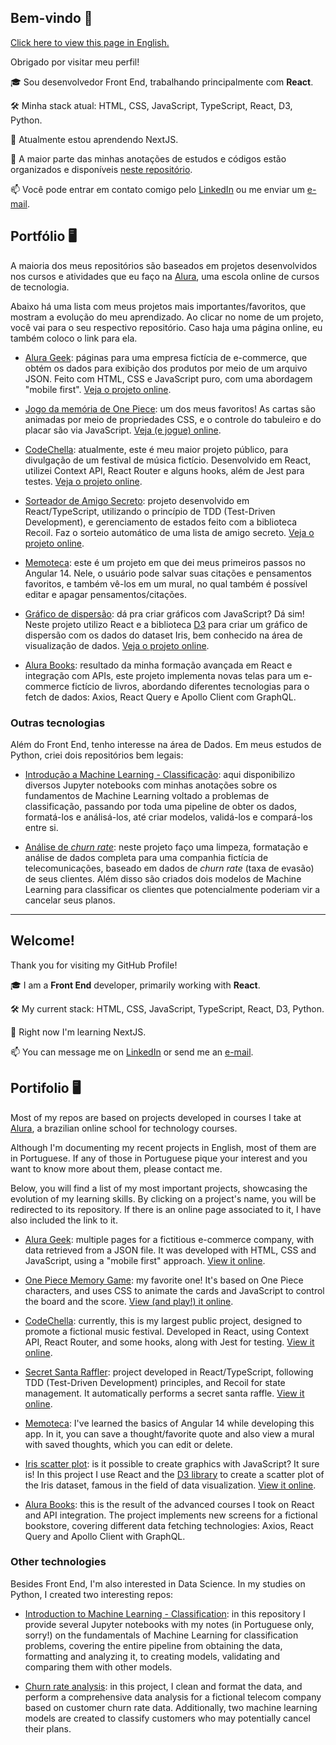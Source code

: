 ## Bem-vindo 👋

[Click here to view this page in English.](#welcome)

Obrigado por visitar meu perfil! 

🎓 Sou desenvolvedor Front End, trabalhando principalmente com **React**. 

🛠️ Minha stack atual: HTML, CSS, JavaScript, TypeScript, React, D3, Python.

🌱 Atualmente estou aprendendo NextJS.

🙏 A maior parte das minhas anotações de estudos e códigos estão organizados e disponíveis [neste repositório](https://github.com/zingarelli/anotacoes-estudo).

📫 Você pode entrar em contato comigo pelo  [LinkedIn](https://www.linkedin.com/in/zingarelli/) ou me enviar um [e-mail](mailto:zingarelli.m@gmail.com). 

## Portfólio 🖥️

A maioria dos meus repositórios são baseados em projetos desenvolvidos nos cursos e atividades que eu faço na [Alura](https://www.alura.com.br), uma escola online de cursos de tecnologia.

Abaixo há uma lista com meus projetos mais importantes/favoritos, que mostram a evolução do meu aprendizado. Ao clicar no nome de um projeto, você vai para o seu respectivo repositório. Caso haja uma página online, eu também coloco o link para ela.

- [Alura Geek](https://github.com/zingarelli/alurageek):  páginas para uma empresa fictícia de e-commerce, que obtém os dados para exibição dos produtos por meio de um arquivo JSON. Feito com HTML, CSS e JavaScript puro, com uma abordagem "mobile first". [Veja o projeto online](https://zingarelli.github.io/alurageek/). 

- [Jogo da memória de One Piece](https://github.com/zingarelli/desafios-bootcamp-TQI-DIO/tree/main/JavaScript): um dos meus favoritos! As cartas são animadas por meio de propriedades CSS, e o controle do tabuleiro e do placar são via JavaScript. [Veja (e jogue) online](https://bootcamp-tqi-dio-javascript.vercel.app).

- [CodeChella](https://github.com/zingarelli/codechella): atualmente, este é meu maior projeto público, para divulgação de um festival de música fictício. Desenvolvido em React, utilizei Context API, React Router e alguns hooks, além de Jest para testes. [Veja o projeto online](https://codechella-puce.vercel.app).

- [Sorteador de Amigo Secreto](https://github.com/zingarelli/secret-santa-raffler): projeto desenvolvido em React/TypeScript, utilizando o princípio de TDD (Test-Driven Development), e gerenciamento de estados feito com a biblioteca Recoil. Faz o sorteio automático de uma lista de amigo secreto. [Veja o projeto online](https://secret-santa-raffler-zingarelli.vercel.app).

- [Memoteca](https://github.com/zingarelli/memoteca): este é um projeto em que dei meus primeiros passos no Angular 14. Nele, o usuário pode salvar suas citações e pensamentos favoritos, e também vê-los em um mural, no qual também é possível editar e apagar pensamentos/citações.

- [Gráfico de dispersão](https://github.com/zingarelli/IrisScatterPlotD3): dá pra criar gráficos com JavaScript? Dá sim! Neste projeto utilizo React e a biblioteca [D3](https://d3js.org) para criar um gráfico de dispersão com os dados do dataset Iris, bem conhecido na área de visualização de dados. [Veja o projeto online](https://iris-scatter-plot-d3.vercel.app).

- [Alura Books](https://github.com/zingarelli/alura-books-typescript): resultado da minha formação avançada em React e integração com APIs, este projeto implementa novas telas para um e-commerce fictício de livros, abordando diferentes tecnologias para o fetch de dados: Axios, React Query e Apollo Client com GraphQL.

### Outras tecnologias 

Além do Front End, tenho interesse na área de Dados. Em meus estudos de Python, criei dois repositórios bem legais:

- [Introdução a Machine Learning - Classificação](https://github.com/zingarelli/Python_ML_Alura): aqui disponibilizo diversos Jupyter notebooks com minhas anotações sobre os fundamentos de Machine Learning voltado a problemas de classificação, passando por toda uma pipeline de obter os dados, formatá-los e análisá-los, até criar modelos, validá-los e compará-los entre si.

- [Análise de *churn rate*](https://github.com/zingarelli/Alura_Voz-Data_Science_Challenge): neste projeto faço uma limpeza, formatação e análise de dados completa para uma companhia fictícia de telecomunicações, baseado em dados de *churn rate* (taxa de evasão) de seus clientes. Além disso são criados dois modelos de Machine Learning para classificar os clientes que potencialmente poderiam vir a cancelar seus planos.

---

## Welcome!

Thank you for visiting my GitHub Profile! 

🎓 I am a **Front End** developer, primarily working with  **React**. 

🛠️ My current stack: HTML, CSS, JavaScript, TypeScript, React, D3, Python.

🌱 Right now I'm learning NextJS.

📫 You can message me on [LinkedIn](https://www.linkedin.com/in/zingarelli/) or send me an [e-mail](mailto:zingarelli.m@gmail.com). 

## Portifolio 🖥️

Most of my repos are based on projects developed in courses I take at [Alura](https://www.alura.com.br), a brazilian online school for technology courses. 

Although I'm documenting my recent projects in English, most of them are in Portuguese. If any of those in Portuguese pique your interest and you want to know more about them, please contact me.

Below, you will find a list of my most important projects, showcasing the evolution of my learning skills. By clicking on a project's name, you will be redirected to its repository. If there is an online page associated to it, I have also included the link to it.

- [Alura Geek](https://github.com/zingarelli/alurageek): multiple pages for a fictitious e-commerce company, with data retrieved from a JSON file. It was developed with HTML, CSS and JavaScript, using a "mobile first" approach. [View it online](https://zingarelli.github.io/alurageek/). 

- [One Piece Memory Game](https://github.com/zingarelli/desafios-bootcamp-TQI-DIO/tree/main/JavaScript): my favorite one! It's based on One Piece characters, and uses CSS to animate the cards and JavaScript to control the board and the score. [View (and play!) it online](https://bootcamp-tqi-dio-javascript.vercel.app).

- [CodeChella](https://github.com/zingarelli/codechella):  currently, this is my largest public project, designed to promote a fictional music festival. Developed in React, using Context API, React Router, and some hooks, along with Jest for testing. [View it online](https://codechella-puce.vercel.app).

- [Secret Santa Raffler](https://github.com/zingarelli/secret-santa-raffler): project developed in React/TypeScript, following TDD (Test-Driven Development) principles, and Recoil for state management. It automatically performs a secret santa raffle. [View it online](https://secret-santa-raffler-zingarelli.vercel.app).

- [Memoteca](https://github.com/zingarelli/memoteca): I've learned the basics of Angular 14 while developing this app. In it, you can save a thought/favorite quote and also view a mural with saved thoughts, which you can edit or delete.

- [Iris scatter plot](https://github.com/zingarelli/IrisScatterPlotD3): is it possible to create graphics with JavaScript? It sure is! In this project I use React and the [D3 library](https://d3js.org) to create a scatter plot of the Iris dataset, famous in the field of data visualization. [View it online](https://iris-scatter-plot-d3.vercel.app).

- [Alura Books](https://github.com/zingarelli/alura-books-typescript): this is the result of the advanced courses I took on React and API integration. The project implements new screens for a fictional bookstore, covering different data fetching technologies: Axios, React Query and Apollo Client with GraphQL.

### Other technologies

Besides Front End, I'm also interested in Data Science. In my studies on Python, I created two interesting repos:

- [Introduction to Machine Learning - Classification](https://github.com/zingarelli/Python_ML_Alura): in this repository I provide several Jupyter notebooks with my notes (in Portuguese only, sorry!) on the fundamentals of Machine Learning for classification problems, covering the entire pipeline from obtaining the data, formatting and analyzing it, to creating models, validating and comparing them with other models.

- [Churn rate analysis](https://github.com/zingarelli/Alura_Voz-Data_Science_Challenge): in this project, I clean and format the data, and perform a comprehensive data analysis for a fictional telecom company based on customer churn rate data. Additionally, two machine learning models are created to classify customers who may potentially cancel their plans.
